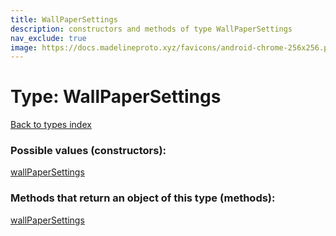 ```yaml
---
title: WallPaperSettings
description: constructors and methods of type WallPaperSettings
nav_exclude: true
image: https://docs.madelineproto.xyz/favicons/android-chrome-256x256.png
---
```

# Type: WallPaperSettings
[Back to types index](index.html)



### Possible values (constructors):

[wallPaperSettings](/API_docs/constructors/wallPaperSettings.html)  



### Methods that return an object of this type (methods):



[wallPaperSettings](/API_docs/constructors/wallPaperSettings.html)  

